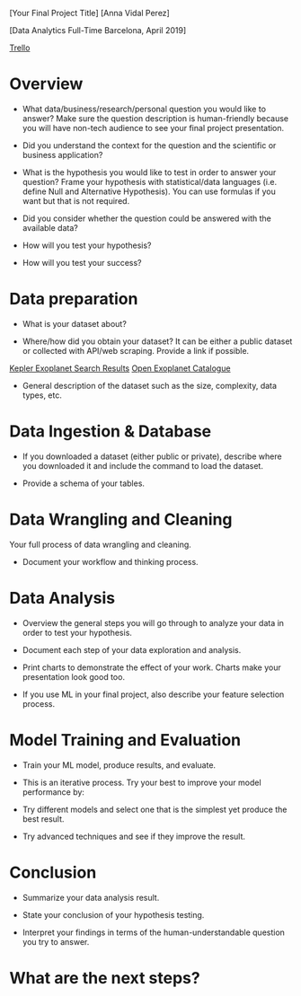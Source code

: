 [Your Final Project Title] [Anna Vidal Perez]

[Data Analytics Full-Time Barcelona, April 2019]

[Trello](https://trello.com/b/m2pHw7Dg/exoplanets)

# Overview

* What data/business/research/personal question you would like to answer? Make sure the question description is human-friendly because you will have non-tech audience to see your final project presentation.

* Did you understand the context for the question and the scientific or business application?

* What is the hypothesis you would like to test in order to answer your question? Frame your hypothesis with statistical/data languages (i.e. define Null and Alternative Hypothesis). You can use formulas if you want but that is not required.

* Did you consider whether the question could be answered with the available data?

* How will you test your hypothesis?

* How will you test your success?

# Data preparation

* What is your dataset about?

* Where/how did you obtain your dataset? It can be either a public dataset or collected with API/web scraping. Provide a link if possible.

[Kepler Exoplanet Search Results](https://www.kaggle.com/nasa/kepler-exoplanet-search-results)
[Open Exoplanet Catalogue](https://www.kaggle.com/mrisdal/open-exoplanet-catalogue)

* General description of the dataset such as the size, complexity, data types, etc.

# Data Ingestion & Database

* If you downloaded a dataset (either public or private), describe where you downloaded it and include the command to load the dataset.

* Provide a schema of your tables.

# Data Wrangling and Cleaning

Your full process of data wrangling and cleaning.

* Document your workflow and thinking process.

# Data Analysis

* Overview the general steps you will go through to analyze your data in order to test your hypothesis.

* Document each step of your data exploration and analysis.

* Print charts to demonstrate the effect of your work. Charts make your presentation look good too.

* If you use ML in your final project, also describe your feature selection process.

# Model Training and Evaluation

* Train your ML model, produce results, and evaluate.

* This is an iterative process. Try your best to improve your model performance by:

* Try different models and select one that is the simplest yet produce the best result.

* Try advanced techniques and see if they improve the result.

# Conclusion

* Summarize your data analysis result.

* State your conclusion of your hypothesis testing.

* Interpret your findings in terms of the human-understandable question you try to answer.

# What are the next steps?




